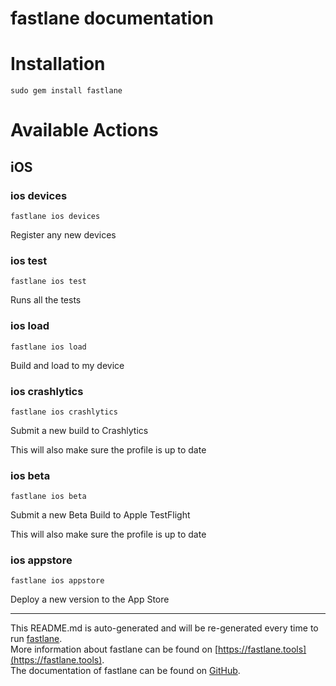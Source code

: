 fastlane documentation
================
# Installation
```
sudo gem install fastlane
```
# Available Actions
## iOS
### ios devices
```
fastlane ios devices
```
Register any new devices
### ios test
```
fastlane ios test
```
Runs all the tests
### ios load
```
fastlane ios load
```
Build and load to my device
### ios crashlytics
```
fastlane ios crashlytics
```
Submit a new build to Crashlytics

This will also make sure the profile is up to date
### ios beta
```
fastlane ios beta
```
Submit a new Beta Build to Apple TestFlight

This will also make sure the profile is up to date
### ios appstore
```
fastlane ios appstore
```
Deploy a new version to the App Store

----

This README.md is auto-generated and will be re-generated every time to run [fastlane](https://fastlane.tools).  
More information about fastlane can be found on [https://fastlane.tools](https://fastlane.tools).  
The documentation of fastlane can be found on [GitHub](https://github.com/fastlane/fastlane).